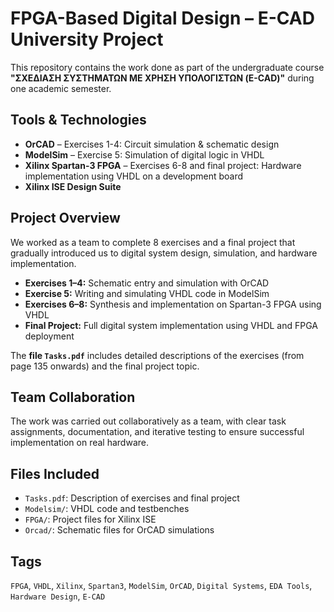 # FPGA-Based Digital Design – E-CAD University Project

This repository contains the work done as part of the undergraduate course **"ΣΧΕ∆ΙΑΣΗ ΣΥΣΤΗΜΑΤΩΝ ΜΕ ΧΡΗΣΗ ΥΠΟΛΟΓΙΣΤΩΝ (E-CAD)"** during one academic semester.

## Tools & Technologies
-  **OrCAD** – Exercises 1-4: Circuit simulation & schematic design
-  **ModelSim** – Exercise 5: Simulation of digital logic in VHDL
-  **Xilinx Spartan-3 FPGA** – Exercises 6-8 and final project: Hardware implementation using VHDL on a development board
-  **Xilinx ISE Design Suite**

## Project Overview

We worked as a team to complete 8 exercises and a final project that gradually introduced us to digital system design, simulation, and hardware implementation.

- **Exercises 1–4:** Schematic entry and simulation with OrCAD
- **Exercise 5:** Writing and simulating VHDL code in ModelSim
- **Exercises 6–8:** Synthesis and implementation on Spartan-3 FPGA using VHDL
- **Final Project:** Full digital system implementation using VHDL and FPGA deployment

The **file `Tasks.pdf`** includes detailed descriptions of the exercises (from page 135 onwards) and the final project topic.

## Team Collaboration
The work was carried out collaboratively as a team, with clear task assignments, documentation, and iterative testing to ensure successful implementation on real hardware.

## Files Included
- `Tasks.pdf`: Description of exercises and final project
- `Modelsim/`: VHDL code and testbenches
- `FPGA/`: Project files for Xilinx ISE
- `Orcad/`: Schematic files for OrCAD simulations

## Tags
`FPGA`, `VHDL`, `Xilinx`, `Spartan3`, `ModelSim`, `OrCAD`, `Digital Systems`, `EDA Tools`, `Hardware Design`, `E-CAD`


